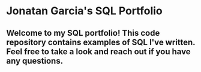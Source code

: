 # Jonatan Garcia's SQL Portfolio

## Welcome to my SQL portfolio! This code repository contains examples of SQL I've written. Feel free to take a look and reach out if you have any questions.

